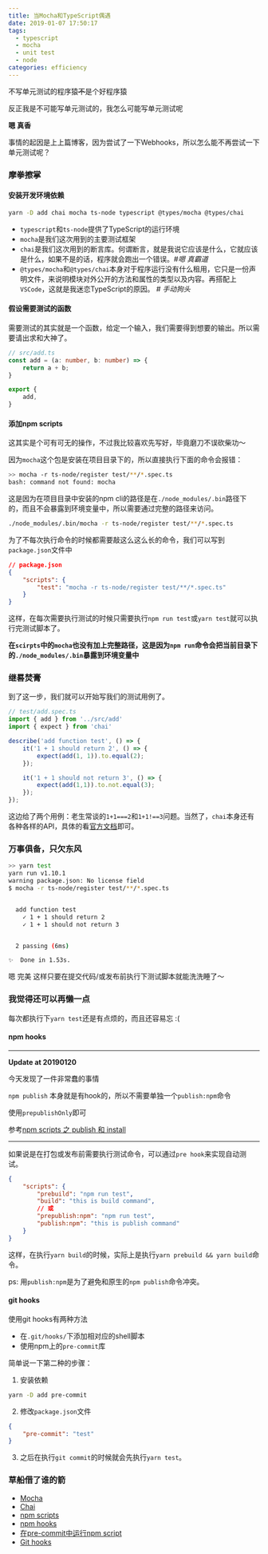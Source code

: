 ```yaml
---
title: 当Mocha和TypeScript偶遇
date: 2019-01-07 17:50:17
tags:
  - typescript
  - mocha
  - unit test
  - node
categories: efficiency
---
```


不写单元测试的程序猿~~不~~是个好程序猿

反正我是不可能写单元测试的，我怎么可能写单元测试呢

**嗯 真香**

<!-- more -->

事情的起因是上上篇博客，因为尝试了一下Webhooks，所以怎么能不再尝试一下单元测试呢？

### 摩拳擦掌

#### 安装开发环境依赖

```bash
yarn -D add chai mocha ts-node typescript @types/mocha @types/chai
```

+ `typescript`和`ts-node`提供了TypeScript的运行环境
+ `mocha`是我们这次用到的主要测试框架
+ `chai`是我们这次用到的断言库。何谓断言，就是我说它应该是什么，它就应该是什么，如果不是的话，程序就会跑出一个错误。*#嗯 真霸道*
+ `@types/mocha`和`@types/chai`本身对于程序运行没有什么租用，它只是一份声明文件，来说明模块对外公开的方法和属性的类型以及内容。再搭配上`VSCode`，这就是我迷恋TypeScript的原因。 *# 手动狗头*

#### 假设需要测试的函数

需要测试的其实就是一个函数，给定一个输入，我们需要得到想要的输出。所以需要请出求和大神了。

```typescript
// src/add.ts
const add = (a: number, b: number) => {
    return a + b;
}

export {
    add,
}
```

#### 添加npm scripts

这其实是个可有可无的操作，不过我比较喜欢先写好，毕竟磨刀不误砍柴功～

因为`mocha`这个包是安装在项目目录下的，所以直接执行下面的命令会报错：

```bash
>> mocha -r ts-node/register test/**/*.spec.ts
bash: command not found: mocha
```

这是因为在项目目录中安装的npm cli的路径是在`./node_modules/.bin`路径下的，而且不会暴露到环境变量中，所以需要通过完整的路径来访问。

```bash
./node_modules/.bin/mocha -r ts-node/register test/**/*.spec.ts
```

为了不每次执行命令的时候都需要敲这么这么长的命令，我们可以写到`package.json`文件中

```json
// package.json
{
    "scripts": {
        "test": "mocha -r ts-node/register test/**/*.spec.ts"
    }
}
```

这样，在每次需要执行测试的时候只需要执行`npm run test`或`yarn test`就可以执行完测试脚本了。

**在`scirpts`中的`mocha`也没有加上完整路径，这是因为`npm run`命令会把当前目录下的`./node_modules/.bin`暴露到环境变量中**

### 继晷焚膏

到了这一步，我们就可以开始写我们的测试用例了。

```typescript
// test/add.spec.ts
import { add } from '../src/add'
import { expect } from 'chai'

describe('add function test', () => {
    it('1 + 1 should return 2', () => {
        expect(add(1, 1)).to.equal(2);
    });

    it('1 + 1 should not return 3', () => {
        expect(add(1,1)).to.not.equal(3);
    });
});
```

这边给了两个用例：老生常谈的`1+1===2`和`1+1!==3`问题。当然了，`chai`本身还有各种各样的API，具体的看[官方文档](https://www.chaijs.com/api/)即可。

### 万事俱备，只欠东风

```bash
>> yarn test
yarn run v1.10.1
warning package.json: No license field
$ mocha -r ts-node/register test/**/*.spec.ts


  add function test
    ✓ 1 + 1 should return 2
    ✓ 1 + 1 should not return 3


  2 passing (6ms)

✨  Done in 1.53s.
```

嗯 完美 这样只要在提交代码/或发布前执行下测试脚本就能洗洗睡了～

### 我觉得还可以再懒一点

每次都执行下`yarn test`还是有点烦的，而且还容易忘 :(

#### npm hooks

---

**Update at 20190120**

今天发现了一件非常蠢的事情

`npm publish` 本身就是有hook的，所以不需要单独一个`publish:npm`命令

使用`prepublishOnly`即可

参考[npm scripts 之 publish 和 install](http://csbun.github.io/blog/2017/08/npm-scripts/)

---

如果说是在打包或发布前需要执行测试命令，可以通过`pre hook`来实现自动测试。

```json
{
    "scripts": {
        "prebuild": "npm run test",
        "build": "this is build command",
        // 或
        "prepublish:npm": "npm run test",
        "publish:npm": "this is publish command"
    }
}
```

这样，在执行`yarn build`的时候，实际上是执行`yarn prebuild && yarn build`命令。

ps: 用`publish:npm`是为了避免和原生的`npm publish`命令冲突。

#### git hooks

使用git hooks有两种方法

+ 在`.git/hooks/`下添加相对应的shell脚本
+ 使用npm上的`pre-commit`库

简单说一下第二种的步骤：

1. 安装依赖

```bash
yarn -D add pre-commit
```

2. 修改`package.json`文件

```json
{
    "pre-commit": "test"
}
```

3. 之后在执行`git commit`的时候就会先执行`yarn test`。

### 草船借了谁的箭

+ [Mocha](https://mochajs.org/)
+ [Chai](https://www.chaijs.com/)
+ [npm scripts](https://firstdoit.com/no-need-for-globals-using-npm-dependencies-in-npm-scripts-3dfb478908)
+ [npm hooks](https://docs.npmjs.com/misc/scripts)
+ [在pre-commit中运行npm script](https://www.jianshu.com/p/72a45422c4a3)
+ [Git hooks](https://git-scm.com/book/zh/v2/%E8%87%AA%E5%AE%9A%E4%B9%89-Git-Git-%E9%92%A9%E5%AD%90)

